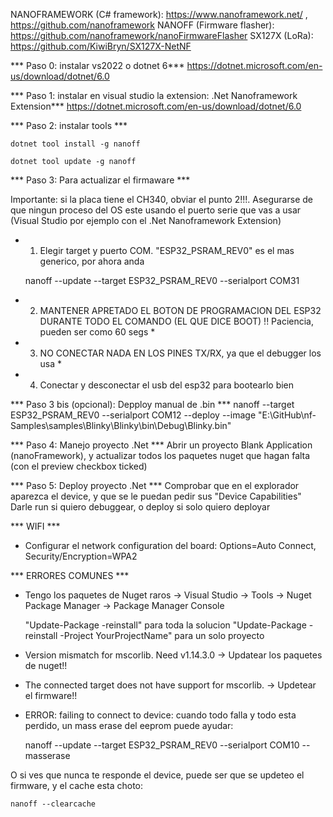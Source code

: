 NANOFRAMEWORK (C# framework): https://www.nanoframework.net/ , https://github.com/nanoframework
NANOFF (Firmware flasher): https://github.com/nanoframework/nanoFirmwareFlasher
SX127X (LoRa): https://github.com/KiwiBryn/SX127X-NetNF

*** Paso 0: instalar vs2022 o dotnet 6***
https://dotnet.microsoft.com/en-us/download/dotnet/6.0

*** Paso 1: instalar en visual studio la extension: .Net Nanoframework Extension***
https://dotnet.microsoft.com/en-us/download/dotnet/6.0

*** Paso 2: instalar tools ***

    dotnet tool install -g nanoff

    dotnet tool update -g nanoff

*** Paso 3: Para actualizar el firmaware ***

Importante: si la placa tiene el CH340, obviar el punto 2!!!. Asegurarse de que ningun proceso del OS este usando el puerto serie que vas a usar (Visual Studio por ejemplo con el .Net Nanoframework Extension)

* 1) Elegir target y puerto COM. "ESP32_PSRAM_REV0" es el mas generico, por ahora anda

    nanoff --update --target ESP32_PSRAM_REV0 --serialport COM31

* 2) MANTENER APRETADO EL BOTON DE PROGRAMACION DEL ESP32 DURANTE TODO EL COMANDO (EL QUE DICE BOOT) !! Paciencia, pueden ser como 60 segs *
* 3) NO CONECTAR NADA EN LOS PINES TX/RX, ya que el debugger los usa *
* 4) Conectar y desconectar el usb del esp32 para bootearlo bien

*** Paso 3 bis (opcional): Depploy manual de .bin *** 
nanoff --target ESP32_PSRAM_REV0 --serialport COM12 --deploy --image "E:\GitHub\nf-Samples\samples\Blinky\Blinky\bin\Debug\Blinky.bin"

*** Paso 4: Manejo proyecto .Net *** 
Abrir un proyecto Blank Application (nanoFramework), y actualizar todos los paquetes nuget que hagan falta (con el preview checkbox ticked)

*** Paso 5: Deploy proyecto .Net *** 
Comprobar que en el explorador aparezca el device, y que se le puedan pedir sus "Device Capabilities"
Darle run si quiero debuggear, o deploy si solo quiero deployar

*** WIFI ***
- Configurar el network configuration del board: Options=Auto Connect, Security/Encryption=WPA2

*** ERRORES COMUNES ***

- Tengo los paquetes de Nuget raros -> Visual Studio -> Tools -> Nuget Package Manager -> Package Manager Console 

    "Update-Package -reinstall" para toda la solucion
    "Update-Package -reinstall -Project YourProjectName" para un solo proyecto

- Version mismatch for mscorlib. Need v1.14.3.0 -> Updatear los paquetes de nuget!!
- The connected target does not have support for mscorlib. -> Updetear el firmware!!
- ERROR: failing to connect to device: cuando todo falla y todo esta perdido, un mass erase del eeprom puede ayudar:

    nanoff --update --target ESP32_PSRAM_REV0 --serialport COM10 --masserase

O si ves que nunca te responde el device, puede ser que se updeteo el firmware, y el cache esta choto:

    nanoff --clearcache
